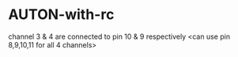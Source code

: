 # AUTON-with-rc
channel 3 & 4  are connected to pin 10 & 9 respectively
<can use pin 8,9,10,11 for all 4 channels>
